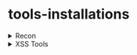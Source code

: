# tools-installations
<details><summary>Recon</summary></details>
<details>
  <summary>XSS Tools</summary>
  # XSStrike
  ### Installations
  
  ```
  sudo mkdir -p /opt/xss
  cd /opt/xss/
  sudo git clone https://github.com/s0md3v/XSStrike.git
  ```
</details>
